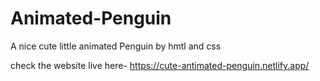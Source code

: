 # Animated-Penguin
A nice cute little animated Penguin by hmtl and css

check the website live here- https://cute-antimated-penguin.netlify.app/
